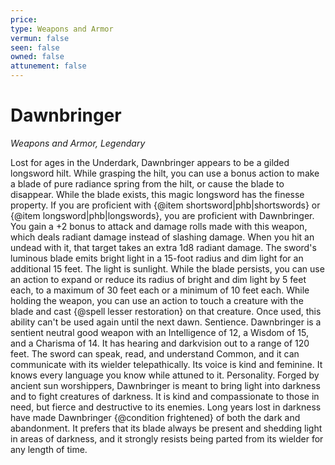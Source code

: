 ```yaml
---
price: 
type: Weapons and Armor
vermun: false
seen: false
owned: false
attunement: false
---
```

# Dawnbringer

*Weapons and Armor, Legendary*

Lost for ages in the Underdark, Dawnbringer appears to be a gilded longsword hilt. While grasping the hilt, you can use a bonus action to make a blade of pure radiance spring from the hilt, or cause the blade to disappear. While the blade exists, this magic longsword has the finesse property. If you are proficient with {@item shortsword|phb|shortswords} or {@item longsword|phb|longswords}, you are proficient with Dawnbringer. You gain a +2 bonus to attack and damage rolls made with this weapon, which deals radiant damage instead of slashing damage. When you hit an undead with it, that target takes an extra 1d8 radiant damage. The sword's luminous blade emits bright light in a 15-foot radius and dim light for an additional 15 feet. The light is sunlight. While the blade persists, you can use an action to expand or reduce its radius of bright and dim light by 5 feet each, to a maximum of 30 feet each or a minimum of 10 feet each. While holding the weapon, you can use an action to touch a creature with the blade and cast {@spell lesser restoration} on that creature. Once used, this ability can't be used again until the next dawn. Sentience. Dawnbringer is a sentient neutral good weapon with an Intelligence of 12, a Wisdom of 15, and a Charisma of 14. It has hearing and darkvision out to a range of 120 feet. The sword can speak, read, and understand Common, and it can communicate with its wielder telepathically. Its voice is kind and feminine. It knows every language you know while attuned to it. Personality. Forged by ancient sun worshippers, Dawnbringer is meant to bring light into darkness and to fight creatures of darkness. It is kind and compassionate to those in need, but fierce and destructive to its enemies. Long years lost in darkness have made Dawnbringer {@condition frightened} of both the dark and abandonment. It prefers that its blade always be present and shedding light in areas of darkness, and it strongly resists being parted from its wielder for any length of time.